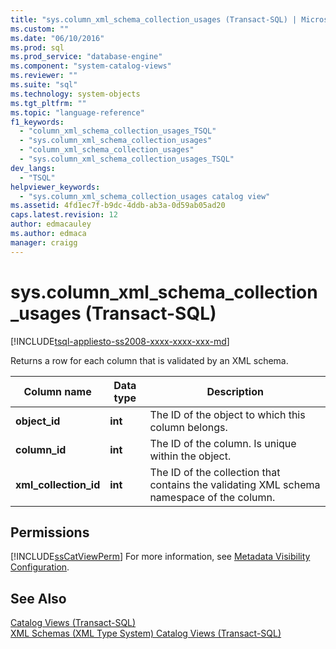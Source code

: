 ```yaml
---
title: "sys.column_xml_schema_collection_usages (Transact-SQL) | Microsoft Docs"
ms.custom: ""
ms.date: "06/10/2016"
ms.prod: sql
ms.prod_service: "database-engine"
ms.component: "system-catalog-views"
ms.reviewer: ""
ms.suite: "sql"
ms.technology: system-objects
ms.tgt_pltfrm: ""
ms.topic: "language-reference"
f1_keywords: 
  - "column_xml_schema_collection_usages_TSQL"
  - "sys.column_xml_schema_collection_usages"
  - "column_xml_schema_collection_usages"
  - "sys.column_xml_schema_collection_usages_TSQL"
dev_langs: 
  - "TSQL"
helpviewer_keywords: 
  - "sys.column_xml_schema_collection_usages catalog view"
ms.assetid: 4fd1ec7f-b9dc-4ddb-ab3a-0d59ab05ad20
caps.latest.revision: 12
author: edmacauley
ms.author: edmaca
manager: craigg
---
```

# sys.column_xml_schema_collection_usages (Transact-SQL)
[!INCLUDE[tsql-appliesto-ss2008-xxxx-xxxx-xxx-md](../../includes/tsql-appliesto-ss2008-xxxx-xxxx-xxx-md.md)]

  Returns a row for each column that is validated by an XML schema.  
  
|Column name|Data type|Description|  
|-----------------|---------------|-----------------|  
|**object_id**|**int**|The ID of the object to which this column belongs.|  
|**column_id**|**int**|The ID of the column. Is unique within the object.|  
|**xml_collection_id**|**int**|The ID of the collection that contains the validating XML schema namespace of the column.|  
  
## Permissions  
 [!INCLUDE[ssCatViewPerm](../../includes/sscatviewperm-md.md)] For more information, see [Metadata Visibility Configuration](../../relational-databases/security/metadata-visibility-configuration.md).  
  
## See Also  
 [Catalog Views &#40;Transact-SQL&#41;](../../relational-databases/system-catalog-views/catalog-views-transact-sql.md)   
 [XML Schemas &#40;XML Type System&#41; Catalog Views &#40;Transact-SQL&#41;](../../relational-databases/system-catalog-views/xml-schemas-xml-type-system-catalog-views-transact-sql.md)  
  
  
